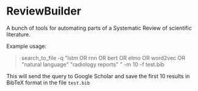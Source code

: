 # ReviewBuilder
A bunch of tools for automating parts of a Systematic Review of scientific literature.

Example usage:

> search_to_file -q "lstm OR rnn OR bert OR elmo OR word2vec OR \"natural language\" \"radiology reports\" " -m 10 -f test.bib

This will send the query to Google Scholar and save the first 10 results in BibTeX format in the file `test.bib`
